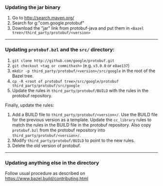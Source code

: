 ### Updating the jar binary

1. Go to http://search.maven.org/
2. Search for g:"com.google.protobuf"
3. Download the "jar" link from protobuf-java and put them in `<Bazel tree>/third_party/protobuf/<version>`

* * *

### Updating `protobuf.bzl` and the `src/` directory:

1. `git clone http://github.com/google/protobuf.git`
2. `git checkout <tag or commithash>` (e.g. `v3.0.0` or `e8ae137`)
3. `mkdir -p third_party/protobuf/<version>/src/google` in the root of the Bazel tree.
4. `cp -R <root of protobuf tree>/src/google/protobuf third_party/protobuf/src/google`
5. Update the rules in `third_party/protobuf/BUILD` with the rules in the protobuf repository.

Finally, update the rules:

1. Add a BUILD file to `third_party/protobuf/<version>/`. Use the BUILD file
   for the previous version as a template. Update the `cc_library` rules to
   match the rules in the BUILD file in the protobuf repository. Also copy
   `protobuf.bzl` from the protobuf repository into
   `third_party/protobuf/<version>/`.
2. Modify `third_party/protobuf/BUILD` to point to the new rules.
3. Delete the old version of protobuf.

* * *
### Updating anything else in the directory
Follow usual procedure as described on https://www.bazel.build/contributing.html
